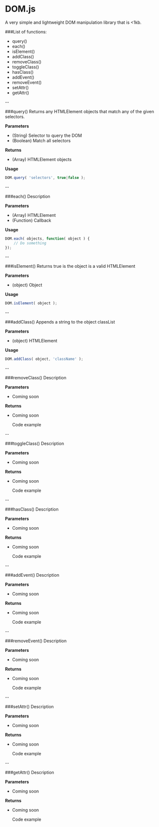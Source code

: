 # DOM.js
A very simple and lightweight DOM manipulation library that is <1kb.

###List of functions:
- query()
- each()
- isElement()
- addClass()
- removeClass()
- toggleClass()
- hasClass()
- addEvent()
- removeEvent()
- setAttr()
- getAttr()


--


###query()
Returns any HTMLElement objects that match any of the given selectors.

**Parameters**
- (String) Selector to query the DOM
- (Boolean) Match all selectors

**Returns**
- (Array) HTMLElement objects

**Usage**
```javascript
DOM.query( 'selectors', true|false );
```

--


###each()
Description

**Parameters**
- (Array) HTMLElement
- (Function) Callback

**Usage**
```javascript
DOM.each( objects, function( object ) {
    // Do something
});
```


--


###isElement()
Returns true is the object is a valid HTMLElement

**Parameters**
- (object) Object

**Usage**
```javascript
DOM.isElement( object );
```


--


###addClass()
Appends a string to the object classList

**Parameters**
- (object) HTMLElement

**Usage**
```javascript
DOM.addClass( object, 'className' );
```


--


###removeClass()
Description

**Parameters**
- Coming soon

**Returns**
- Coming soon

    Code example


--


###toggleClass()
Description

**Parameters**
- Coming soon

**Returns**
- Coming soon

    Code example


--


###hasClass()
Description

**Parameters**
- Coming soon

**Returns**
- Coming soon

    Code example


--


###addEvent()
Description

**Parameters**
- Coming soon

**Returns**
- Coming soon

    Code example


--


###removeEvent()
Description

**Parameters**
- Coming soon

**Returns**
- Coming soon

    Code example


--


###setAttr()
Description

**Parameters**
- Coming soon

**Returns**
- Coming soon

    Code example


--


###getAttr()
Description

**Parameters**
- Coming soon

**Returns**
- Coming soon

    Code example

